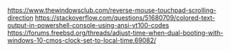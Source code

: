 https://www.thewindowsclub.com/reverse-mouse-touchpad-scrolling-direction
https://stackoverflow.com/questions/51680709/colored-text-output-in-powershell-console-using-ansi-vt100-codes
https://forums.freebsd.org/threads/adjust-time-when-dual-booting-with-windows-10-cmos-clock-set-to-local-time.69082/
